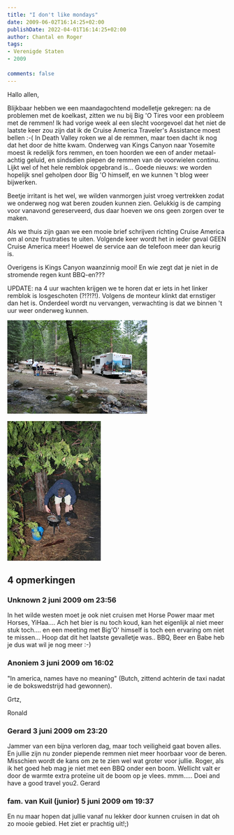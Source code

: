 ```yaml
---
title: "I don't like mondays"
date: 2009-06-02T16:14:25+02:00
publishDate: 2022-04-01T16:14:25+02:00
author: Chantal en Roger
tags:
- Verenigde Staten
- 2009

comments: false
---
```


Hallo allen,

Blijkbaar hebben we een maandagochtend modelletje gekregen: na de problemen met de koelkast, zitten we nu bij Big 'O Tires voor een probleem met de remmen! Ik had vorige week al een slecht voorgevoel dat het niet de laatste keer zou zijn dat ik de Cruise America Traveler's Assistance moest bellen :-( In Death Valley roken we al de remmen, maar toen dacht ik nog dat het door de hitte kwam. Onderweg van Kings Canyon naar Yosemite moest ik redelijk fors remmen, en toen hoorden we een of ander metaal-achtig geluid, en sindsdien piepen de remmen van de voorwielen continu. Lijkt wel of het hele remblok opgebrand is... Goede nieuws: we worden hopelijk snel geholpen door Big 'O himself, en we kunnen 't blog weer bijwerken.

Beetje irritant is het wel, we wilden vanmorgen juist vroeg vertrekken zodat we onderweg nog wat beren zouden kunnen zien. Gelukkig is de camping voor vanavond gereserveerd, dus daar hoeven we ons geen zorgen over te maken.

Als we thuis zijn gaan we een mooie brief schrijven richting Cruise America om al onze frustraties te uiten. Volgende keer wordt het in ieder geval GEEN Cruise America meer! Hoewel de service aan de telefoon meer dan keurig is.

Overigens is Kings Canyon waanzinnig mooi! En wie zegt dat je niet in de stromende regen kunt BBQ-en???

UPDATE: na 4 uur wachten krijgen we te horen dat er iets in het linker remblok is losgeschoten (?!?!?!). Volgens de monteur klinkt dat ernstiger dan het is. Onderdeel wordt nu vervangen, verwachting is dat we binnen 't uur weer onderweg kunnen.

![Kings Canyon](./images/IMG_7510.jpg)

![Kings Canyon](./images/IMG_7477.jpg)

## 4 opmerkingen

### Unknown 2 juni 2009 om 23:56

In het wilde westen moet je ook niet cruisen met Horse Power maar met Horses, YiHaa....
Ach het bier is nu toch koud, kan het eigenlijk al niet meer stuk toch.... en een meeting met Big'O' himself is toch een ervaring om niet te missen... Hoop dat dit het laatste gevalletje was.. BBQ, Beer en Babe heb je dus wat wil je nog meer :-)

### Anoniem 3 juni 2009 om 16:02

"In america, names have no meaning"
(Butch, zittend achterin de taxi nadat ie de bokswedstrijd had gewonnen).

Grtz,

Ronald

### Gerard 3 juni 2009 om 23:20

Jammer van een bijna verloren dag, maar toch veiligheid gaat boven alles. En jullie zijn nu zonder piepende remmen niet meer hoorbaar voor de beren. Misschien wordt de kans om ze te zien wel wat groter voor jullie. Roger, als ik het goed heb mag je niet met een BBQ onder een boom.
Wellicht valt er door de warmte extra proteïne uit de boom op je vlees. mmm.....
Doei and have a good travel you2.
Gerard

### fam. van Kuil (junior) 5 juni 2009 om 19:37

En nu maar hopen dat jullie vanaf nu lekker door kunnen cruisen in dat oh zo mooie gebied. Het ziet er prachtig uit!;)
